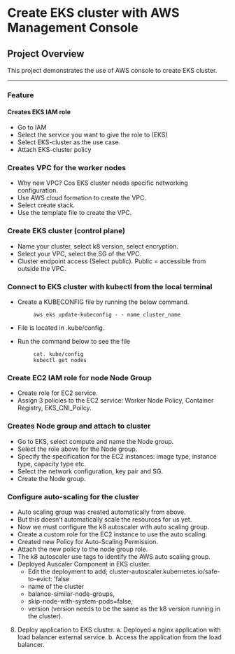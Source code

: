 # Create EKS cluster with AWS Management Console

## **Project Overview**
This project demonstrates the use of AWS console to create EKS cluster. 

---
  
### **Feature**

#### **Creates EKS IAM role**
 - Go to IAM
 - Select the service you want to give the role to (EKS)
 - Select EKS-cluster as the use case.
 - Attach EKS-cluster policy

### **Creates VPC for the worker nodes**
 - Why new VPC? Cos EKS cluster needs specific networking configuration.
 - Use AWS cloud formation to create the VPC.
 - Select create stack.
 - Use the template file to create the VPC.

### **Create EKS cluster (control plane)**
 - Name your cluster, select k8 version, select encryption.
 - Select your VPC, select the SG of the VPC.
 - Cluster endpoint access (Select public). Public = accessible from outside the VPC.

### **Connect to EKS cluster with kubectl from the local terminal**
- Create a KUBECONFIG file by running the below command.
    ```
         aws eks update-kubeconfig - - name cluster_name
    ```

- File is located in .kube/config.
- Run the command below to see the file
    ```
         cat. kube/config
         kubectl get nodes
    ``` 

### **Create EC2 IAM role for node Node Group**

- Create role for EC2 service.
- Assign 3 policies to the EC2 service:  Worker Node Policy, Container Registry, EKS_CNI_Poilcy.


### **Creates Node group and attach to cluster**

- Go to EKS, select compute and name the Node group.
- Select the role above for the Node group.
- Specify the specification for the EC2 instances: image type, instance type, capacity type etc.
- Select the network configuration, key pair and SG.
- Create the Node group.

### **Configure auto-scaling for the cluster**
- Auto scaling group was created automatically from above.
- But this doesn’t automatically scale the resources for us yet.
- Now we must configure the k8 autoscaler with auto scaling group.
- Create a custom role for the EC2 instance to use the auto scaling.
- Created new Policy for Auto-Scaling Permission.
- Attach the new policy to the node group role.
- The k8 autoscaler use tags to identify the AWS auto scaling group.
- Deployed Auscaler Component in EKS cluster.
     -  Edit the deployment to add; cluster-autoscaler.kubernetes.io/safe-to-evict: ‘false
     - name of the cluster
     - balance-similar-node-groups,
     - skip-node-with-system-pods=false,
     - version (version needs to be the same as the k8 version running in the cluster).

8.	Deploy application to EKS cluster.
a.	Deployed a nginx application with load balancer external service.
b.	Access the application from the load balancer.

